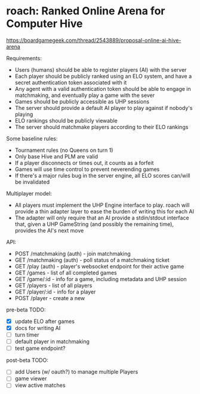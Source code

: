 roach: Ranked Online Arena for Computer Hive
============================================

https://boardgamegeek.com/thread/2543889/proposal-online-ai-hive-arena

Requirements:
* Users (humans) should be able to register players (AI) with the server
* Each player should be publicly ranked using an ELO system, and have a secret
  authentication token associated with it
* Any agent with a valid authentication token should be able to engage in
  matchmaking, and eventually play a game with the sever
* Games should be publicly accessible as UHP sessions
* The server should provide a default AI player to play against if nobody's
  playing
* ELO rankings should be publicly viewable
* The server should matchmake players according to their ELO rankings

Some baseline rules:
* Tournament rules (no Queens on turn 1)
* Only base Hive and PLM are valid
* If a player disconnects or times out, it counts as a forfeit
* Games will use time control to prevent neverending games
* If there's a major rules bug in the server engine, all ELO scores can/will be
  invalidated

Multiplayer model:
* All players must implement the UHP Engine interface to play. roach will
  provide a thin adapter layer to ease the burden of writing this for each AI
* The adapter will only require that an AI provide a stdin/stdout interface
  that, given a UHP GameString (and possibly the remaining time), provides the
  AI's next move

API:
* POST /matchmaking (auth) - join matchmaking
* GET /matchmaking (auth) - poll status of a matchmaking ticket
* GET /play (auth) - player's websocket endpoint for their active game
* GET /games - list of all completed games
* GET /game/:id - info for a game, including metadata and UHP session
* GET /players - list of all players
* GET /player/:id - info for a player
* POST /player - create a new

pre-beta TODO:
- [x] update ELO after games
- [x] docs for writing AI
- [ ] turn timer
- [ ] default player in matchmaking
- [ ] test game endpoint?

post-beta TODO:
- [ ] add Users (w/ oauth?) to manage multiple Players
- [ ] game viewer
- [ ] view active matches
